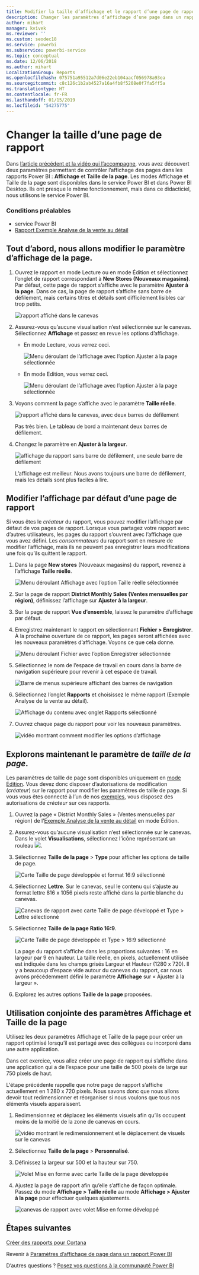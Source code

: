 ```yaml
---
title: Modifier la taille d’affichage et le rapport d’une page de rapport
description: Changer les paramètres d’affichage d’une page dans un rapport Power BI
author: mihart
manager: kvivek
ms.reviewer: ''
ms.custom: seodec18
ms.service: powerbi
ms.subservice: powerbi-service
ms.topic: conceptual
ms.date: 12/06/2018
ms.author: mihart
LocalizationGroup: Reports
ms.openlocfilehash: 075751a95512a7d06e22eb104aacf056978a93ea
ms.sourcegitcommit: c8c126c1b2ab4527a16a4fb8f5208e0f7fa5ff5a
ms.translationtype: HT
ms.contentlocale: fr-FR
ms.lasthandoff: 01/15/2019
ms.locfileid: "54275775"
---
```

# <a name="change-the-size-of-a-report-page"></a>Changer la taille d’une page de rapport
Dans [l’article précédent et la vidéo qui l’accompagne](../power-bi-report-display-settings.md), vous avez découvert deux paramètres permettant de contrôler l’affichage des pages dans les rapports Power BI : **Affichage** et **Taille de la page**. Les modes Affichage et Taille de la page sont disponibles dans le service Power BI et dans Power BI Desktop. Ils ont presque le même fonctionnement, mais dans ce didacticiel, nous utilisons le service Power BI.

### <a name="prerequisites"></a>Conditions préalables
- service Power BI   
- [Rapport Exemple Analyse de la vente au détail](../sample-retail-analysis.md)

## <a name="first-lets-change-the-page-view-setting"></a>Tout d’abord, nous allons modifier le paramètre d’affichage de la page.

1. Ouvrez le rapport en mode Lecture ou en mode Édition et sélectionnez l’onglet de rapport correspondant à **New Stores (Nouveaux magasins)**. Par défaut, cette page de rapport s’affiche avec le paramètre **Ajuster à la page**.  Dans ce cas, la page de rapport s’affiche sans barre de défilement, mais certains titres et détails sont difficilement lisibles car trop petits.

   ![rapport affiché dans le canevas](media/end-user-report-view/pbi_fit_to_page.png)
2. Assurez-vous qu’aucune visualisation n’est sélectionnée sur le canevas. Sélectionnez **Affichage** et passez en revue les options d’affichage.

   * En mode Lecture, vous verrez ceci.

     ![Menu déroulant de l’affichage avec l’option Ajuster à la page sélectionnée](media/end-user-report-view/power-bi-page-view-menu-new.png)
   * En mode Edition, vous verrez ceci.

     ![Menu déroulant de l’affichage avec l’option Ajuster à la page sélectionnée](media/end-user-report-view/power-bi-view-editing-view.png)

3. Voyons comment la page s’affiche avec le paramètre **Taille réelle**.

   ![rapport affiché dans le canevas, avec deux barres de défilement](media/end-user-report-view/power-bi-actal-size2.png)

   Pas très bien. Le tableau de bord a maintenant deux barres de défilement.
4. Changez le paramètre en **Ajuster à la largeur**.

   ![affichage du rapport sans barre de défilement, une seule barre de défilement](media/end-user-report-view/pbi_fit_to_width.png)

   L’affichage est meilleur. Nous avons toujours une barre de défilement, mais les détails sont plus faciles à lire.

## <a name="change-the-default-view-for-a-report-page"></a>Modifier l’affichage par défaut d’une page de rapport
Si vous êtes le *créateur* du rapport, vous pouvez modifier l’affichage par défaut de vos pages de rapport. Lorsque vous partagez votre rapport avec d’autres utilisateurs, les pages du rapport s’ouvrent avec l’affichage que vous avez défini. Les *consommateurs* du rapport sont en mesure de modifier l’affichage, mais ils ne peuvent pas enregistrer leurs modifications une fois qu’ils quittent le rapport.

1. Dans la page **New stores** (Nouveaux magasins) du rapport, revenez à l’affichage **Taille réelle**.

   ![Menu déroulant Affichage avec l’option Taille réelle sélectionnée](media/end-user-report-view/power-bi-actual-size.png)

2. Sur la page de rapport **District Monthly Sales (Ventes mensuelles par région)**, définissez l’affichage sur **Ajuster à la largeur**.

3. Sur la page de rapport **Vue d’ensemble**, laissez le paramètre d’affichage par défaut.

4. Enregistrez maintenant le rapport en sélectionnant **Fichier > Enregistrer**. À la prochaine ouverture de ce rapport, les pages seront affichées avec les nouveaux paramètres d’affichage. Voyons ce que cela donne.

   ![Menu déroulant Fichier avec l’option Enregistrer sélectionnée](media/end-user-report-view/power-bi-save.png)
3. Sélectionnez le nom de l’espace de travail en cours dans la barre de navigation supérieure pour revenir à cet espace de travail.  

   ![Barre de menus supérieure affichant des barres de navigation](media/end-user-report-view/power-bi-my-workspace.png)
4. Sélectionnez l’onglet **Rapports** et choisissez le même rapport (Exemple Analyse de la vente au détail).

    ![Affichage du contenu avec onglet Rapports sélectionné](media/end-user-report-view/power-bi-new-report2.png)
5. Ouvrez chaque page du rapport pour voir les nouveaux paramètres.

   ![vidéo montrant comment modifier les options d’affichage](media/end-user-report-view/power-bi-page-view.gif)

## <a name="now-lets-explore-the-page-size-setting"></a>Explorons maintenant le paramètre de *taille de la page*.
Les paramètres de taille de page sont disponibles uniquement en [mode Édition](../service-interact-with-a-report-in-editing-view.md). Vous devez donc disposer d’autorisations de modification (*créateur*) sur le rapport pour modifier les paramètres de taille de page. Si vous vous êtes connecté à l’un de nos [exemples](../sample-datasets.md), vous disposez des autorisations de *créateur* sur ces rapports.

1. Ouvrez la page « District Monthly Sales » (Ventes mensuelles par région) de l’[Exemple Analyse de la vente au détail](../sample-retail-analysis.md) en mode Édition.
2. Assurez-vous qu’aucune visualisation n’est sélectionnée sur le canevas.  Dans le volet **Visualisations**, sélectionnez l’icône représentant un rouleau ![](media/end-user-report-view/power-bi-paintroller.png).
3. Sélectionnez **Taille de la page** &gt; **Type** pour afficher les options de taille de page.

   ![Carte Taille de page développée et format 16:9 sélectionné](media/end-user-report-view/power-bi-page-size-menu-new.png)
4. Sélectionnez **Lettre**.  Sur le canevas, seul le contenu qui s’ajuste au format lettre 816 x 1056 pixels reste affiché dans la partie blanche du canevas.

   ![Canevas de rapport avec carte Taille de page développé et Type > Lettre sélectionné](media/end-user-report-view/power-bi-letter-new.png)
5. Sélectionnez **Taille de la page** **Ratio 16:9**.

   ![Carte Taille de page développée et Type > 16:9 sélectionné](media/end-user-report-view/power-bi-16-to-9-new.png)

   La page du rapport s’affiche dans les proportions suivantes : 16 en largeur par 9 en hauteur. La taille réelle, en pixels, actuellement utilisée est indiquée dans les champs grisés Largeur et Hauteur (1280 x 720). Il y a beaucoup d’espace vide autour du canevas du rapport, car nous avons précédemment défini le paramètre **Affichage** sur « Ajuster à la largeur ».
7. Explorez les autres options **Taille de la page** proposées.

## <a name="use-page-view-and-page-size-together"></a>Utilisation conjointe des paramètres Affichage et Taille de la page
Utilisez les deux paramètres Affichage et Taille de la page pour créer un rapport optimisé lorsqu’il est partagé avec des collègues ou incorporé dans une autre application.

Dans cet exercice, vous allez créer une page de rapport qui s’affiche dans une application qui a de l’espace pour une taille de 500 pixels de large sur 750 pixels de haut.

L'étape précédente rappelle que notre page de rapport s’affiche actuellement en 1 280 x 720 pixels. Nous savons donc que nous allons devoir tout redimensionner et réorganiser si nous voulons que tous nos éléments visuels apparaissent.

1. Redimensionnez et déplacez les éléments visuels afin qu’ils occupent moins de la moitié de la zone de canevas en cours.

    ![vidéo montrant le redimensionnement et le déplacement de visuels sur le canevas](media/end-user-report-view/power-bi-custom-view.gif)
2. Sélectionnez **Taille de la page** &gt; **Personnalisé**.
3. Définissez la largeur sur 500 et la hauteur sur 750.

    ![Volet Mise en forme avec carte Taille de la page développée](media/end-user-report-view/power-bi-custom-new.png)
4. Ajustez la page de rapport afin qu’elle s’affiche de façon optimale. Passez du mode **Affichage > Taille réelle** au mode **Affichage > Ajuster à la page** pour effectuer quelques ajustements.

    ![canevas de rapport avec volet Mise en forme développé](media/end-user-report-view/power-bi-final-new.png)

## <a name="next-steps"></a>Étapes suivantes
[Créer des rapports pour Cortana](../service-cortana-answer-cards.md)

Revenir à [Paramètres d’affichage de page dans un rapport Power BI](../power-bi-report-display-settings.md)

D’autres questions ? [Posez vos questions à la communauté Power BI](http://community.powerbi.com/)
